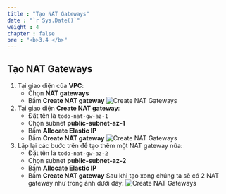 ```yaml
---
title : "Tạo NAT Gateways"
date : "`r Sys.Date()`"
weight : 4
chapter : false
pre : "<b>3.4 </b>"
---
```

## Tạo NAT Gateways
1. Tại giao diện của **VPC**:
    - Chọn **NAT gateways**
    - Bấm **Create NAT gateway**
    ![Create NAT Gateways](/images/3-networking-security/vpc_create_natgw_1.png)
2. Tại giao diện **Create NAT gateway**:
    - Đặt tên là `todo-nat-gw-az-1`
    - Chọn subnet **public-subnet-az-1**
    - Bấm **Allocate Elastic IP**
    - Bấm **Create NAT gateway**
    ![Create NAT Gateways](/images/3-networking-security/vpc_create_natgw_2.png)
3. Lặp lại các bước trên để tạo thêm một NAT gateway nữa:
    - Đặt tên là `todo-nat-gw-az-2`
    - Chọn subnet **public-subnet-az-2**
    - Bấm **Allocate Elastic IP**
    - Bấm **Create NAT gateway**
    Sau khi tạo xong chúng ta sẽ có 2 NAT gateway như trong ảnh dưới đây:
    ![Create NAT Gateways](/images/3-networking-security/vpc_create_natgw_3.png)